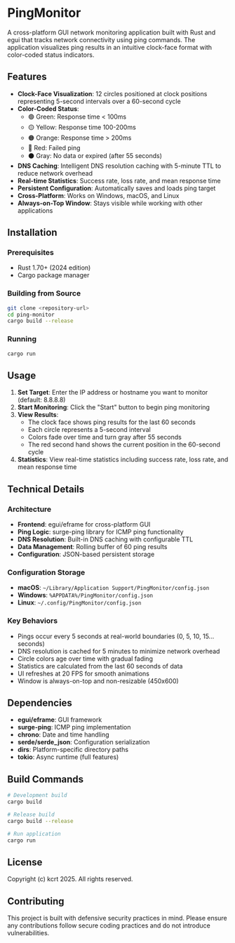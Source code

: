 # PingMonitor

A cross-platform GUI network monitoring application built with Rust and egui that tracks network connectivity using ping commands. The application visualizes ping results in an intuitive clock-face format with color-coded status indicators.

## Features

- **Clock-Face Visualization**: 12 circles positioned at clock positions representing 5-second intervals over a 60-second cycle
- **Color-Coded Status**: 
  - 🟢 Green: Response time < 100ms
  - 🟡 Yellow: Response time 100-200ms
  - 🟠 Orange: Response time > 200ms
  - 🔴 Red: Failed ping
  - ⚫ Gray: No data or expired (after 55 seconds)
- **DNS Caching**: Intelligent DNS resolution caching with 5-minute TTL to reduce network overhead
- **Real-time Statistics**: Success rate, loss rate, and mean response time
- **Persistent Configuration**: Automatically saves and loads ping target
- **Cross-Platform**: Works on Windows, macOS, and Linux
- **Always-on-Top Window**: Stays visible while working with other applications

## Installation

### Prerequisites
- Rust 1.70+ (2024 edition)
- Cargo package manager

### Building from Source
```bash
git clone <repository-url>
cd ping-monitor
cargo build --release
```

### Running
```bash
cargo run
```

## Usage

1. **Set Target**: Enter the IP address or hostname you want to monitor (default: 8.8.8.8)
2. **Start Monitoring**: Click the "Start" button to begin ping monitoring
3. **View Results**: 
   - The clock face shows ping results for the last 60 seconds
   - Each circle represents a 5-second interval
   - Colors fade over time and turn gray after 55 seconds
   - The red second hand shows the current position in the 60-second cycle
4. **Statistics**: View real-time statistics including success rate, loss rate, and mean response time

## Technical Details

### Architecture
- **Frontend**: egui/eframe for cross-platform GUI
- **Ping Logic**: surge-ping library for ICMP ping functionality
- **DNS Resolution**: Built-in DNS caching with configurable TTL
- **Data Management**: Rolling buffer of 60 ping results
- **Configuration**: JSON-based persistent storage

### Configuration Storage
- **macOS**: `~/Library/Application Support/PingMonitor/config.json`
- **Windows**: `%APPDATA%/PingMonitor/config.json`
- **Linux**: `~/.config/PingMonitor/config.json`

### Key Behaviors
- Pings occur every 5 seconds at real-world boundaries (0, 5, 10, 15... seconds)
- DNS resolution is cached for 5 minutes to minimize network overhead
- Circle colors age over time with gradual fading
- Statistics are calculated from the last 60 seconds of data
- UI refreshes at 20 FPS for smooth animations
- Window is always-on-top and non-resizable (450x600)

## Dependencies

- **egui/eframe**: GUI framework
- **surge-ping**: ICMP ping implementation
- **chrono**: Date and time handling
- **serde/serde_json**: Configuration serialization
- **dirs**: Platform-specific directory paths
- **tokio**: Async runtime (full features)

## Build Commands

```bash
# Development build
cargo build

# Release build
cargo build --release

# Run application
cargo run
```

## License

Copyright (c) kcrt 2025. All rights reserved.

## Contributing

This project is built with defensive security practices in mind. Please ensure any contributions follow secure coding practices and do not introduce vulnerabilities.
